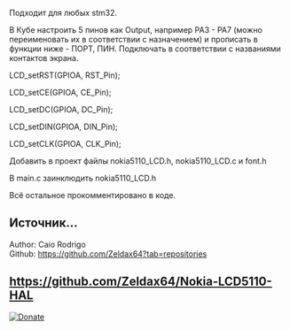  
Подходит для любых stm32.

В Кубе настроить 5 пинов как Output, например PA3 - PA7 (можно переименовать их в соответствии с назначением) и прописать в функции ниже - ПОРТ, ПИН. Подключать в соответствии с названиями контактов экрана.

LCD_setRST(GPIOA, RST_Pin);

LCD_setCE(GPIOA, CE_Pin);

LCD_setDC(GPIOA, DC_Pin);

LCD_setDIN(GPIOA, DIN_Pin);

LCD_setCLK(GPIOA, CLK_Pin); 


Добавить в проект файлы nokia5110_LCD.h, nokia5110_LCD.с и font.h

В main.c заинклюдить nokia5110_LCD.h

Всё остальное прокомментировано в коде.

  
Источник...  
--------------------
Author: Caio Rodrigo  
Github: https://github.com/Zeldax64?tab=repositories

https://github.com/Zeldax64/Nokia-LCD5110-HAL
--------------------


[![Donate](https://istarik.ru/uploads/images/00/00/01/2020/04/12/ff1b11.png)](https://istarik.ru/don.html)
 
